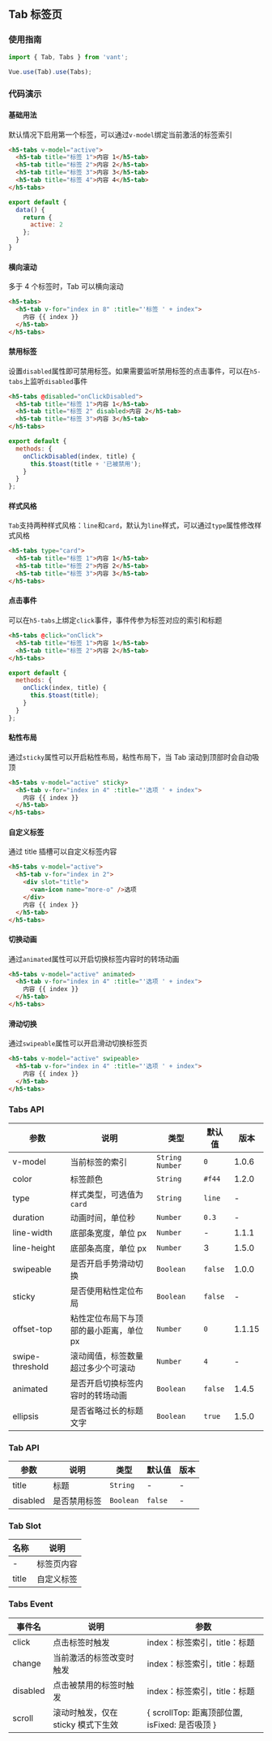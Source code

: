 ## Tab 标签页

### 使用指南
``` javascript
import { Tab, Tabs } from 'vant';

Vue.use(Tab).use(Tabs);
```

### 代码演示

#### 基础用法

默认情况下启用第一个标签，可以通过`v-model`绑定当前激活的标签索引

```html
<h5-tabs v-model="active">
  <h5-tab title="标签 1">内容 1</h5-tab>
  <h5-tab title="标签 2">内容 2</h5-tab>
  <h5-tab title="标签 3">内容 3</h5-tab>
  <h5-tab title="标签 4">内容 4</h5-tab>
</h5-tabs>
```

```js
export default {
  data() {
    return {
      active: 2
    };
  }
}
```

#### 横向滚动

多于 4 个标签时，Tab 可以横向滚动

```html
<h5-tabs>
  <h5-tab v-for="index in 8" :title="'标签 ' + index">
    内容 {{ index }}
  </h5-tab>
</h5-tabs>
```

#### 禁用标签

设置`disabled`属性即可禁用标签。如果需要监听禁用标签的点击事件，可以在`h5-tabs`上监听`disabled`事件

```html
<h5-tabs @disabled="onClickDisabled">
  <h5-tab title="标签 1">内容 1</h5-tab>
  <h5-tab title="标签 2" disabled>内容 2</h5-tab>
  <h5-tab title="标签 3">内容 3</h5-tab>
</h5-tabs>
```

```javascript
export default {
  methods: {
    onClickDisabled(index, title) {
      this.$toast(title + '已被禁用');
    }
  }
};
```

#### 样式风格

`Tab`支持两种样式风格：`line`和`card`，默认为`line`样式，可以通过`type`属性修改样式风格

```html
<h5-tabs type="card">
  <h5-tab title="标签 1">内容 1</h5-tab>
  <h5-tab title="标签 2">内容 2</h5-tab>
  <h5-tab title="标签 3">内容 3</h5-tab>
</h5-tabs>
```

#### 点击事件

可以在`h5-tabs`上绑定`click`事件，事件传参为标签对应的索引和标题

```html
<h5-tabs @click="onClick">
  <h5-tab title="标签 1">内容 1</h5-tab>
  <h5-tab title="标签 2">内容 2</h5-tab>
</h5-tabs>
```

```javascript
export default {
  methods: {
    onClick(index, title) {
      this.$toast(title);
    }
  }
};
```

#### 粘性布局

通过`sticky`属性可以开启粘性布局，粘性布局下，当 Tab 滚动到顶部时会自动吸顶

```html
<h5-tabs v-model="active" sticky>
  <h5-tab v-for="index in 4" :title="'选项 ' + index">
    内容 {{ index }}
  </h5-tab>
</h5-tabs>
```

#### 自定义标签

通过 title 插槽可以自定义标签内容

```html
<h5-tabs v-model="active">
  <h5-tab v-for="index in 2">
    <div slot="title">
      <van-icon name="more-o" />选项
    </div>
    内容 {{ index }}
  </h5-tab>
</h5-tabs>
```

#### 切换动画

通过`animated`属性可以开启切换标签内容时的转场动画

```html
<h5-tabs v-model="active" animated>
  <h5-tab v-for="index in 4" :title="'选项 ' + index">
    内容 {{ index }}
  </h5-tab>
</h5-tabs>
```

#### 滑动切换

通过`swipeable`属性可以开启滑动切换标签页

```html
<h5-tabs v-model="active" swipeable>
  <h5-tab v-for="index in 4" :title="'选项 ' + index">
    内容 {{ index }}
  </h5-tab>
</h5-tabs>
```

### Tabs API

| 参数 | 说明 | 类型 | 默认值 | 版本 |
|------|------|------|------|------|
| v-model | 当前标签的索引 | `String` `Number` | `0` | 1.0.6 |
| color | 标签颜色 | `String` | `#f44` | 1.2.0 |
| type | 样式类型，可选值为`card` | `String` | `line` | - |
| duration | 动画时间，单位秒 | `Number` | `0.3` | - |
| line-width | 底部条宽度，单位 px | `Number` | - | 1.1.1 |
| line-height | 底部条高度，单位 px | `Number` | 3 | 1.5.0 |
| swipeable | 是否开启手势滑动切换 | `Boolean` | `false` | 1.0.0 |
| sticky | 是否使用粘性定位布局 | `Boolean` | `false` | - |
| offset-top | 粘性定位布局下与顶部的最小距离，单位 px | `Number` | `0` | 1.1.15 |
| swipe-threshold | 滚动阈值，标签数量超过多少个可滚动 | `Number` | `4` | - |
| animated | 是否开启切换标签内容时的转场动画 | `Boolean` | `false` | 1.4.5 |
| ellipsis | 是否省略过长的标题文字 | `Boolean` | `true` | 1.5.0 |

### Tab API

| 参数 | 说明 | 类型 | 默认值 | 版本 |
|------|------|------|------|------|
| title | 标题 | `String` | - | - |
| disabled | 是否禁用标签 | `Boolean` | `false` | - |

### Tab Slot

| 名称 | 说明 |
|------|------|
| - | 标签页内容 |
| title | 自定义标签 |

### Tabs Event

| 事件名 | 说明 | 参数 |
|------|------|------|
| click | 点击标签时触发 | index：标签索引，title：标题 |
| change | 当前激活的标签改变时触发 | index：标签索引，title：标题 |
| disabled | 点击被禁用的标签时触发 | index：标签索引，title：标题 |
| scroll | 滚动时触发，仅在 sticky 模式下生效 | { scrollTop: 距离顶部位置, isFixed: 是否吸顶 } |
